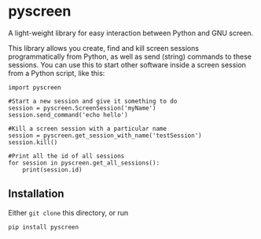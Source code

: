 # pyscreen
A light-weight library for easy interaction between Python and GNU screen.

This library allows you create, find and kill screen sessions programmatically from Python, as well as send (string) commands to these sessions. You can use this to start other software inside a screen session from a Python script, like this:

    import pyscreen

    #Start a new session and give it something to do    
    session = pyscreen.ScreenSession('myName')
    session.send_command('echo hello')

    #Kill a screen session with a particular name
    session = pyscreen.get_session_with_name('testSession')
    session.kill()

    #Print all the id of all sessions
    for session in pyscreen.get_all_sessions():
        print(session.id)

## Installation

Either `git clone` this directory, or run

    pip install pyscreen
